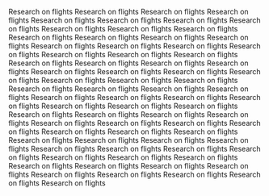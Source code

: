 Research on flights Research on flights Research on flights Research on flights
Research on flights Research on flights Research on flights Research on flights
Research on flights Research on flights Research on flights Research on flights
Research on flights Research on flights Research on flights Research on flights
Research on flights Research on flights Research on flights Research on flights
Research on flights Research on flights Research on flights Research on flights
Research on flights Research on flights Research on flights Research on flights
Research on flights Research on flights Research on flights Research on flights
Research on flights Research on flights Research on flights Research on flights
Research on flights Research on flights Research on flights Research on flights
Research on flights Research on flights Research on flights Research on flights
Research on flights Research on flights Research on flights Research on flights
Research on flights Research on flights Research on flights Research on flights
Research on flights Research on flights Research on flights Research on flights
Research on flights Research on flights Research on flights Research on flights
Research on flights Research on flights Research on flights Research on flights
Research on flights Research on flights Research on flights Research on flights
Research on flights Research on flights Research on flights Research on flights
Research on flights Research on flights Research on flights